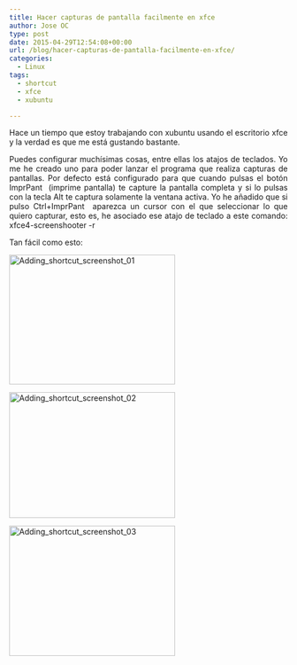 ```yaml
---
title: Hacer capturas de pantalla facilmente en xfce
author: Jose OC
type: post
date: 2015-04-29T12:54:08+00:00
url: /blog/hacer-capturas-de-pantalla-facilmente-en-xfce/
categories:
  - Linux
tags:
  - shortcut
  - xfce
  - xubuntu

---
```

<p style="text-align: justify">
  Hace un tiempo que estoy trabajando con xubuntu usando el escritorio xfce y la verdad es que me está gustando bastante.
</p>

<p style="text-align: justify">
  Puedes configurar muchísimas cosas, entre ellas los atajos de teclados. Yo me he creado uno para poder lanzar el programa que realiza capturas de pantallas. Por defecto está configurado para que cuando pulsas el botón <span class="lang:sh decode:true  crayon-inline ">ImprPant</span>  (imprime pantalla) te capture la pantalla completa y si lo pulsas con la tecla Alt te captura solamente la ventana activa. Yo he añadido que si pulso <span class="lang:sh decode:true  crayon-inline ">Ctrl+ImprPant</span>  aparezca un cursor con el que seleccionar lo que quiero capturar, esto es, he asociado ese atajo de teclado a este comando: <span class="lang:sh decode:true  crayon-inline  ">xfce4-screenshooter -r</span>
</p>

<p style="text-align: justify">
  Tan fácil como esto:
</p>

<p style="text-align: justify">
  <a href="https://www.joseoc.es/wp-content/uploads/2015/04/Adding_shortcut_screenshot_01.png"><img class="aligncenter size-medium wp-image-235" src="https://www.joseoc.es/wp-content/uploads/2015/04/Adding_shortcut_screenshot_01-300x234.png" alt="Adding_shortcut_screenshot_01" width="300" height="234" srcset="https://www.joseoc.es/wp-content/uploads/2015/04/Adding_shortcut_screenshot_01-300x234.png 300w, https://www.joseoc.es/wp-content/uploads/2015/04/Adding_shortcut_screenshot_01.png 695w" sizes="(max-width: 300px) 100vw, 300px" /></a>
</p>

<p style="text-align: justify">
  <a href="https://www.joseoc.es/wp-content/uploads/2015/04/Adding_shortcut_screenshot_02.png"><img class="aligncenter size-medium wp-image-236" src="https://www.joseoc.es/wp-content/uploads/2015/04/Adding_shortcut_screenshot_02-300x227.png" alt="Adding_shortcut_screenshot_02" width="300" height="227" srcset="https://www.joseoc.es/wp-content/uploads/2015/04/Adding_shortcut_screenshot_02-300x227.png 300w, https://www.joseoc.es/wp-content/uploads/2015/04/Adding_shortcut_screenshot_02.png 722w" sizes="(max-width: 300px) 100vw, 300px" /></a>
</p>

<p style="text-align: justify">
  <a href="https://www.joseoc.es/wp-content/uploads/2015/04/Adding_shortcut_screenshot_03.png"><img class="aligncenter size-medium wp-image-237" src="https://www.joseoc.es/wp-content/uploads/2015/04/Adding_shortcut_screenshot_03-300x235.png" alt="Adding_shortcut_screenshot_03" width="300" height="235" srcset="https://www.joseoc.es/wp-content/uploads/2015/04/Adding_shortcut_screenshot_03-300x235.png 300w, https://www.joseoc.es/wp-content/uploads/2015/04/Adding_shortcut_screenshot_03.png 695w" sizes="(max-width: 300px) 100vw, 300px" /></a>
</p>

<p style="text-align: justify">
</p>